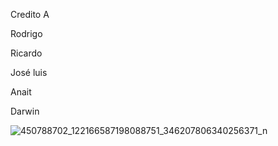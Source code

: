 Credito A

Rodrigo

Ricardo

José luis

Anait

Darwin

![450788702_122166587198088751_346207806340256371_n](https://github.com/user-attachments/assets/1d0398d5-9744-42aa-9b62-3cc45c87de85)
